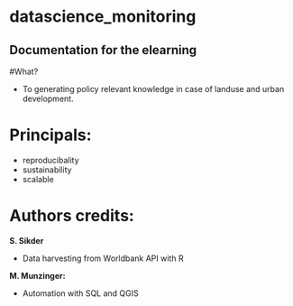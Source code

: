 # datascience_monitoring

## Documentation for the elearning

#What?

- To generating policy relevant knowledge in case of landuse and urban development.


# Principals:
- reproducibality
- sustainability
- scalable


# Authors credits:
**S. Sikder**
- Data harvesting from Worldbank API with R

 **M. Munzinger:**
- Automation with SQL and QGIS
